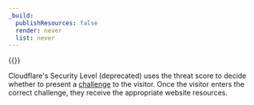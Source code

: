 ```yaml
---
_build:
  publishResources: false
  render: never
  list: never
---
```


{{<render file="_security-level-deprecation.md">}}

Cloudflare's Security Level (deprecated) uses the threat score to decide whether to present a [challenge](/waf/reference/cloudflare-challenges/) to the visitor. Once the visitor enters the correct challenge, they receive the appropriate website resources.